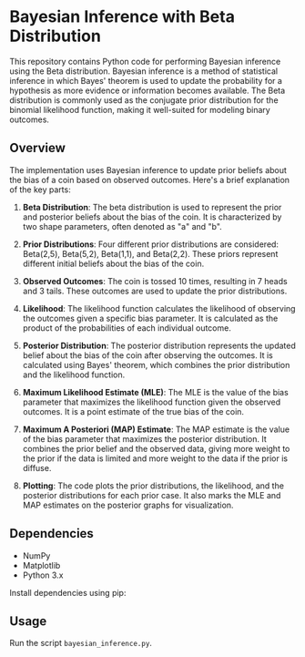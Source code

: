 # Bayesian Inference with Beta Distribution
This repository contains Python code for performing Bayesian inference using the Beta distribution. Bayesian inference is a method of statistical inference in which Bayes' theorem is used to update the probability for a hypothesis as more evidence or information becomes available. The Beta distribution is commonly used as the conjugate prior distribution for the binomial likelihood function, making it well-suited for modeling binary outcomes.
## Overview
The implementation uses Bayesian inference to update prior beliefs about the bias of a coin based on observed outcomes. Here's a brief explanation of the key parts:

1. **Beta Distribution**: The beta distribution is used to represent the prior and posterior beliefs about the bias of the coin. It is characterized by two shape parameters, often denoted as "a" and "b".

2. **Prior Distributions**: Four different prior distributions are considered: Beta(2,5), Beta(5,2), Beta(1,1), and Beta(2,2). These priors represent different initial beliefs about the bias of the coin.

3. **Observed Outcomes**: The coin is tossed 10 times, resulting in 7 heads and 3 tails. These outcomes are used to update the prior distributions.

4. **Likelihood**: The likelihood function calculates the likelihood of observing the outcomes given a specific bias parameter. It is calculated as the product of the probabilities of each individual outcome.

5. **Posterior Distribution**: The posterior distribution represents the updated belief about the bias of the coin after observing the outcomes. It is calculated using Bayes' theorem, which combines the prior distribution and the likelihood function.

6. **Maximum Likelihood Estimate (MLE)**: The MLE is the value of the bias parameter that maximizes the likelihood function given the observed outcomes. It is a point estimate of the true bias of the coin.

7. **Maximum A Posteriori (MAP) Estimate**: The MAP estimate is the value of the bias parameter that maximizes the posterior distribution. It combines the prior belief and the observed data, giving more weight to the prior if the data is limited and more weight to the data if the prior is diffuse.

8. **Plotting**: The code plots the prior distributions, the likelihood, and the posterior distributions for each prior case. It also marks the MLE and MAP estimates on the posterior graphs for visualization.







## Dependencies

- NumPy
- Matplotlib
- Python 3.x

Install dependencies using pip:

## Usage

Run the script `bayesian_inference.py`.
